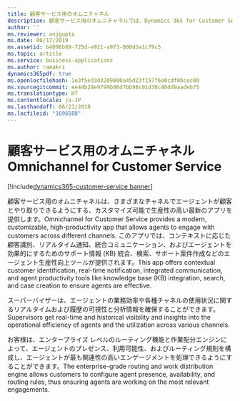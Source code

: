 ```yaml
---
title: 顧客サービス用のオムニチャネル
description: 顧客サービス用のオムニチャネルでは、Dynamics 365 for Customer Service の機能を拡張する機能のスイートが提供されます。組織は追加されたチャネル (チャットや SMS など) を通じて顧客とすばやくやり取りし、エンゲージメントを促進することができます。
author: ''
ms.reviewer: anjgupta
ms.date: 06/17/2019
ms.assetid: b4096b69-725d-e911-a973-000d3a1c79c5
ms.topic: article
ms.service: business-applications
ms.author: ramakri
dynamics365pdf: true
ms.openlocfilehash: 1e3f5e33d3209800a45d23f157f6a0cdf0bcec00
ms.sourcegitcommit: ee44b28e9799b06d7bb98c91d30c40dd9aadeb75
ms.translationtype: HT
ms.contentlocale: ja-JP
ms.lasthandoff: 06/21/2019
ms.locfileid: "1696508"
---
```

# <a name="omnichannel-for-customer-service"></a><span data-ttu-id="11c27-103">顧客サービス用のオムニチャネル</span><span class="sxs-lookup"><span data-stu-id="11c27-103">Omnichannel for Customer Service</span></span>

[!include[dynamics365-customer-service banner](../includes/dynamics365-customer-service.md)]

<span data-ttu-id="11c27-104">顧客サービス用のオムニチャネルは、さまざまなチャネルでエージェントが顧客とやり取りできるようにする、カスタマイズ可能で生産性の高い最新のアプリを提供します。</span><span class="sxs-lookup"><span data-stu-id="11c27-104">Omnichannel for Customer Service provides a modern, customizable, high-productivity app that allows agents to engage with customers across different channels.</span></span> <span data-ttu-id="11c27-105">このアプリでは、コンテキストに応じた顧客識別、リアルタイム通知、統合コミュニケーション、およびエージェントを効果的にするためのサポート情報 (KB) 統合、検索、サポート案件作成などのエージェント生産性向上ツールが提供されます。</span><span class="sxs-lookup"><span data-stu-id="11c27-105">This app offers contextual customer identification, real-time notification, integrated communication, and agent productivity tools like knowledge base (KB) integration, search, and case creation to ensure agents are effective.</span></span>

<span data-ttu-id="11c27-106">スーパーバイザーは、エージェントの業務効率や各種チャネルの使用状況に関するリアルタイムおよび履歴の可視性と分析情報を確保することができます。</span><span class="sxs-lookup"><span data-stu-id="11c27-106">Supervisors get real-time and historical visibility and insights into the operational efficiency of agents and the utilization across various channels.</span></span>

<span data-ttu-id="11c27-107">お客様は、エンタープライズ レベルのルーティング機能と作業配分エンジンによって、エージェントのプレゼンス、利用可能性、およびルーティング規則を構成し、エージェントが最も関連性の高いエンゲージメントを処理できるようにすることができます。</span><span class="sxs-lookup"><span data-stu-id="11c27-107">The enterprise-grade routing and work distribution engine allows customers to configure agent presence, availability, and routing rules, thus ensuring agents are working on the most relevant engagements.</span></span>